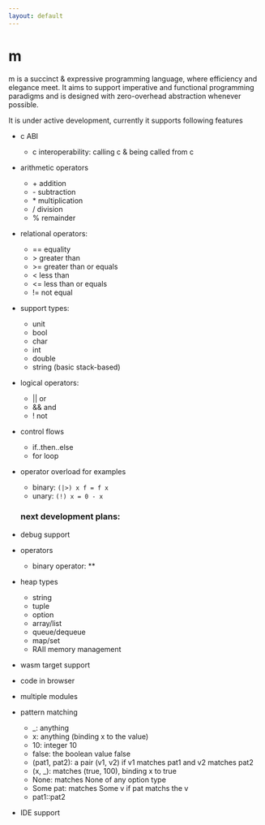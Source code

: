 ```yaml
---
layout: default
---
```


# m
m is a succinct & expressive programming language, where efficiency and elegance meet. It aims to support imperative and functional programming paradigms and is designed with zero-overhead abstraction whenever possible.

It is under active development, currently it supports following features
- c ABI
  - c interoperability: calling c & being called from c

- arithmetic operators
  - \+    addition
  - \-    subtraction
  - \*    multiplication
  - /     division
  - %     remainder

- relational operators:
  - == equality
  - \>  greater than
  - \>= greater than or equals
  - \<  less than
  - \<= less than or equals
  - \!= not equal

- support types:
  - unit
  - bool
  - char
  - int
  - double
  - string (basic stack-based)

- logical operators:
  - \|\| or
  - && and
  - ! not

- control flows
  - if..then..else
  - for loop

- operator overload
  for examples
  - binary: ```(|>) x f = f x```
  - unary: ```(!) x = 0 - x```
  
  ### next development plans:
- debug support
- operators
  - binary operator: **
- heap types
  - string
  - tuple
  - option
  - array/list
  - queue/dequeue
  - map/set
  - RAII memory management
- wasm target support
- code in browser
- multiple modules
- pattern matching
  - _: anything
  - x: anything (binding x to the value)
  - 10: integer 10 
  - false: the boolean value false
  - (pat1, pat2): a pair (v1, v2) if v1 matches pat1 and v2 matches pat2
  - (x, _): matches (true, 100), binding x to true
  - None: matches None of any option type
  - Some pat: matches Some v if pat matchs the v
  - pat1::pat2
- IDE support
